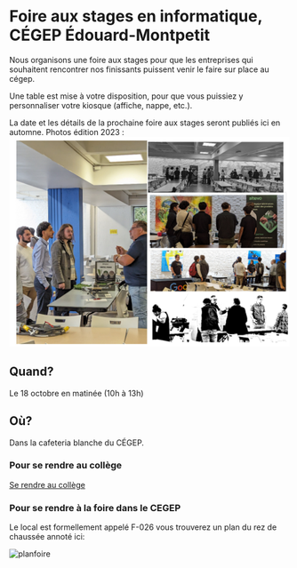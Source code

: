 # Foire aux stages en informatique, CÉGEP Édouard-Montpetit

Nous organisons une foire aux stages pour que les entreprises qui souhaitent rencontrer nos finissants puissent venir le faire sur place au cégep.

Une table est mise à votre disposition, pour que vous puissiez y personnaliser votre kiosque (affiche, nappe, etc.).

La date et les détails de la prochaine foire aux stages seront publiés ici en automne.
Photos édition 2023 :
![ pic](https://raw.githubusercontent.com/departement-info-cem/stages/main/assets/foire-2023.png)

## Quand?

Le 18 octobre en matinée (10h à 13h)

## Où?

Dans la cafeteria blanche du CÉGEP. 

### Pour se rendre au collège

[Se rendre au collège](https://www.cegepmontpetit.ca/cegep/a-propos-du-cegep/se-rendre)

### Pour se rendre à la foire dans le CEGEP

Le local est formellement appelé F-026 vous trouverez un plan du rez de chaussée annoté ici:

![planfoire](https://github.com/departement-info-cem/stages/assets/372085/91d44de2-fda6-4d01-a54c-6f0209c6e75f)
